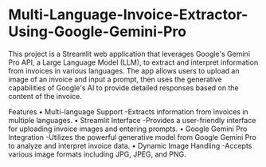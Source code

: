# Multi-Language-Invoice-Extractor-Using-Google-Gemini-Pro

This project is a Streamlit web application that leverages Google's Gemini Pro API, a Large Language Model (LLM), to extract and interpret information from invoices in various languages. The app allows users to upload an image of an invoice and input a prompt, then uses the generative capabilities of Google's AI to provide detailed responses based on the content of the invoice.

Features
•	Multi-language Support -Extracts information from invoices in multiple languages.
•	Streamlit Interface -Provides a user-friendly interface for uploading invoice images and entering prompts.
•	Google Gemini Pro Integration -Utilizes the powerful generative model from Google Gemini Pro to analyze and interpret invoice data.
•	Dynamic Image Handling -Accepts various image formats including JPG, JPEG, and PNG.
